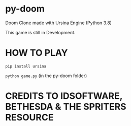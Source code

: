 # py-doom
Doom Clone made with Ursina Engine (Python 3.8)

This game is still in Development.

# HOW TO PLAY
`pip install ursina`

`python game.py` (in the py-doom folder)

# CREDITS TO IDSOFTWARE, BETHESDA & THE SPRITERS RESOURCE
